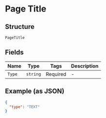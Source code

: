 
# Page Title

## Structure

`PageTitle`

## Fields

| Name | Type | Tags | Description |
|  --- | --- | --- | --- |
| `Type` | `string` | Required | - |

## Example (as JSON)

```json
{
  "type": "TEXT"
}
```

